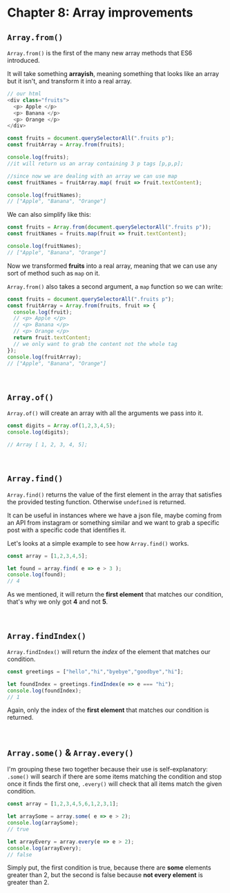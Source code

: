 # Chapter 8: Array improvements

## `Array.from()`

`Array.from()` is the first of the many new array methods that ES6 introduced.

It will take something **arrayish**, meaning something that looks like an array but it isn't, and transform it into a real array.

``` js
// our html
<div class="fruits">
  <p> Apple </p>
  <p> Banana </p>
  <p> Orange </p>
</div>

const fruits = document.querySelectorAll(".fruits p");
const fruitArray = Array.from(fruits);

console.log(fruits);
//it will return us an array containing 3 p tags [p,p,p];

//since now we are dealing with an array we can use map
const fruitNames = fruitArray.map( fruit => fruit.textContent);

console.log(fruitNames);
// ["Apple", "Banana", "Orange"]
```

We can also simplify like this:

```js
const fruits = Array.from(document.querySelectorAll(".fruits p"));
const fruitNames = fruits.map(fruit => fruit.textContent);

console.log(fruitNames);
// ["Apple", "Banana", "Orange"]
```

Now we transformed **fruits** into a real array, meaning that we can use any sort of method such as `map` on it.

`Array.from()` also takes a second argument, a `map` function so we can write:

``` js
const fruits = document.querySelectorAll(".fruits p");
const fruitArray = Array.from(fruits, fruit => {
  console.log(fruit);
  // <p> Apple </p>
  // <p> Banana </p>
  // <p> Orange </p>
  return fruit.textContent;
  // we only want to grab the content not the whole tag
});
console.log(fruitArray);
// ["Apple", "Banana", "Orange"]
```

&nbsp;

## `Array.of()`

`Array.of()` will create an array with all the arguments we pass into it.


```js
const digits = Array.of(1,2,3,4,5);
console.log(digits);

// Array [ 1, 2, 3, 4, 5];
```

&nbsp;

## `Array.find()`

`Array.find()` returns the value of the first element in the array that satisfies the provided testing function. Otherwise `undefined` is returned.

It can be useful in instances where we have a json file, maybe coming from an API from instagram or something similar and we want to grab a specific post with a specific code that identifies it.

Let's looks at a simple example to see how `Array.find()` works.

``` js
const array = [1,2,3,4,5];

let found = array.find( e => e > 3 );
console.log(found);
// 4
```

As we mentioned, it will return the **first element** that matches our condition, that's why we only got **4** and not **5**.

&nbsp;

## `Array.findIndex()`

`Array.findIndex()` will return the *index* of the element that matches our condition.

``` js
const greetings = ["hello","hi","byebye","goodbye","hi"];

let foundIndex = greetings.findIndex(e => e === "hi");
console.log(foundIndex);
// 1
```

Again, only the index of the **first element** that matches our condition is returned.

&nbsp;

## `Array.some()` & `Array.every()`

I'm grouping these two together because their use is self-explanatory: `.some()` will search if there are some items matching the condition and
stop once it finds the first one, `.every()` will check that all items match the given condition.

```js
const array = [1,2,3,4,5,6,1,2,3,1];

let arraySome = array.some( e => e > 2);
console.log(arraySome);
// true

let arrayEvery = array.every(e => e > 2);
console.log(arrayEvery);
// false
```

Simply put, the first condition is true, because there are **some** elements greater than 2, but the second is false because **not every element** is greater than 2.